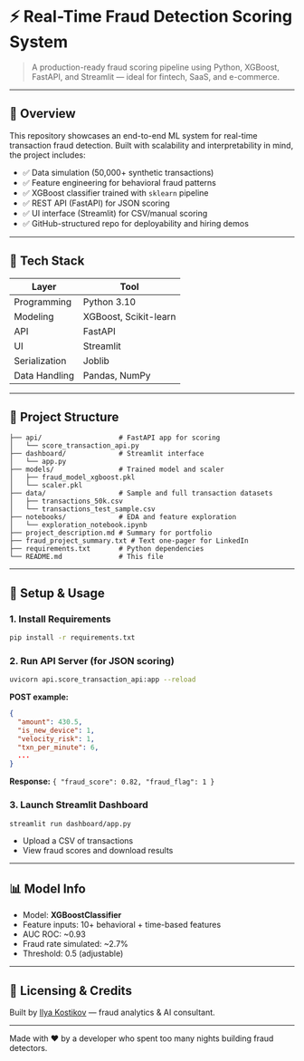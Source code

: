 # ⚡️ Real-Time Fraud Detection Scoring System

> A production-ready fraud scoring pipeline using Python, XGBoost, FastAPI, and Streamlit — ideal for fintech, SaaS, and e-commerce.

---

## 📌 Overview
This repository showcases an end-to-end ML system for real-time transaction fraud detection. Built with scalability and interpretability in mind, the project includes:

- ✅ Data simulation (50,000+ synthetic transactions)
- ✅ Feature engineering for behavioral fraud patterns
- ✅ XGBoost classifier trained with `sklearn` pipeline
- ✅ REST API (FastAPI) for JSON scoring
- ✅ UI interface (Streamlit) for CSV/manual scoring
- ✅ GitHub-structured repo for deployability and hiring demos

---

## 🧠 Tech Stack
| Layer           | Tool               |
|----------------|--------------------|
| Programming    | Python 3.10        |
| Modeling       | XGBoost, Scikit-learn |
| API            | FastAPI            |
| UI             | Streamlit          |
| Serialization  | Joblib             |
| Data Handling  | Pandas, NumPy      |

---

## 📁 Project Structure
```
├── api/                   # FastAPI app for scoring
│   └── score_transaction_api.py
├── dashboard/             # Streamlit interface
│   └── app.py
├── models/                # Trained model and scaler
│   ├── fraud_model_xgboost.pkl
│   └── scaler.pkl
├── data/                  # Sample and full transaction datasets
│   ├── transactions_50k.csv
│   └── transactions_test_sample.csv
├── notebooks/             # EDA and feature exploration
│   └── exploration_notebook.ipynb
├── project_description.md # Summary for portfolio
├── fraud_project_summary.txt # Text one-pager for LinkedIn
├── requirements.txt       # Python dependencies
└── README.md              # This file
```

---

## 🔧 Setup & Usage

### 1. Install Requirements
```bash
pip install -r requirements.txt
```

### 2. Run API Server (for JSON scoring)
```bash
uvicorn api.score_transaction_api:app --reload
```
**POST example:**
```json
{
  "amount": 430.5,
  "is_new_device": 1,
  "velocity_risk": 1,
  "txn_per_minute": 6,
  ...
}
```
**Response:** `{ "fraud_score": 0.82, "fraud_flag": 1 }`

### 3. Launch Streamlit Dashboard
```bash
streamlit run dashboard/app.py
```
- Upload a CSV of transactions
- View fraud scores and download results

---

## 📊 Model Info
- Model: **XGBoostClassifier**
- Feature inputs: 10+ behavioral + time-based features
- AUC ROC: ~0.93
- Fraud rate simulated: ~2.7%
- Threshold: 0.5 (adjustable)

---

## 📄 Licensing & Credits
Built by [Ilya Kostikov](https://www.linkedin.com/in/ilya-kostikov/) — fraud analytics & AI consultant. 

---
Made with ❤️ by a developer who spent too many nights building fraud detectors.
